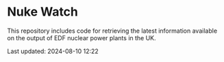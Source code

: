 # Nuke Watch

This repository includes code for retrieving the latest information available on the output of EDF nuclear power plants in the UK.

Last updated: 2024-08-10 12:22